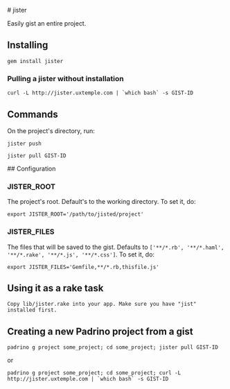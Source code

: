 # jister

Easily gist an entire project.

## Installing

    gem install jister

### Pulling a jister without installation 

    curl -L http://jister.uxtemple.com | `which bash` -s GIST-ID 

## Commands

On the project's directory, run:

    jister push

    jister pull GIST-ID

## Configuration

### JISTER_ROOT

The project's root. Default's to the working directory. To set it, do:

    export JISTER_ROOT='/path/to/jisted/project'

### JISTER_FILES

The files that will be saved to the gist. Defaults to ```['**/*.rb', '**/*.haml', '**/*.rake', '**/*.js', '**/*.css']```. To set it, do:

    export JISTER_FILES='Gemfile,**/*.rb,thisfile.js'

## Using it as a rake task

    Copy lib/jister.rake into your app. Make sure you have "jist" installed first.

## Creating a new Padrino project from a gist

    padrino g project some_project; cd some_project; jister pull GIST-ID

or

    padrino g project some_project; cd some_project; curl -L http://jister.uxtemple.com | `which bash` -s GIST-ID
